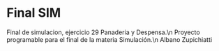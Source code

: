 # Final SIM
Final de simulacion, ejercicio 29 Panaderia y Despensa.\n
Proyecto programable para el final de la materia Simulación.\n
Albano Zupichiatti
